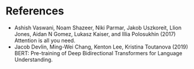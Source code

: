 # References

* Ashish Vaswani, Noam Shazeer, Niki Parmar, Jakob Uszkoreit, Llion Jones, Aidan N Gomez, Lukasz Kaiser, and Illia Polosukhin (2017) Attention is all you need.
* Jacob Devlin, Ming-Wei Chang, Kenton Lee, Kristina Toutanova (2019) BERT: Pre-training of Deep Bidirectional Transformers for Language Understanding.
